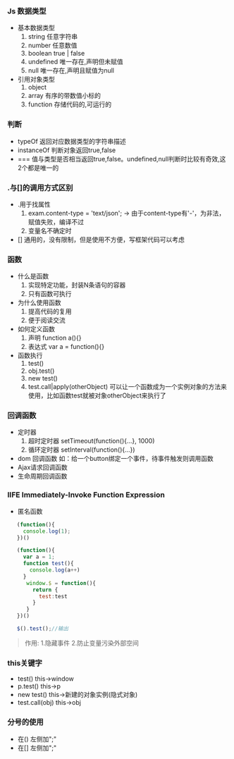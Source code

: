 ### Js 数据类型
- 基本数据类型
  1. string    任意字符串
  2. number    任意数值
  3. boolean   true | false
  4. undefined 唯一存在,声明但未赋值
  5. null      唯一存在,声明且赋值为null
- 引用对象类型
  1. object
  2. array  有序的带数值小标的
  3. function 存储代码的,可运行的

### 判断
- typeOf 返回对应数据类型的字符串描述
- instanceOf 判断对象返回true,false
- ===    值与类型是否相当返回true,false。undefined,null判断时比较有奇效,这2个都是唯一的

### .与[]的调用方式区别
- .用于找属性
  1. exam.content-type = 'text/json'; -> 由于content-type有'-'，为非法，赋值失败，编译不过
  2. 变量名不确定时
- [] 通用的，没有限制，但是使用不方便，写框架代码可以考虑

### 函数
- 什么是函数
  1. 实现特定功能，封装N条语句的容器
  2. 只有函数可执行
- 为什么使用函数
  1. 提高代码的复用
  2. 便于阅读交流
- 如何定义函数
  1. 声明 function a(){}
  2. 表达式 var a = function(){}  
- 函数执行
  1. test()
  2. obj.test()
  3. new test()
  4. test.call|apply(otherObject) 可以让一个函数成为一个实例对象的方法来使用，比如函数test就被对象otherObject来执行了
  
### 回调函数
- 定时器
    1. 超时定时器 setTimeout(function(){...}, 1000)
    2. 循环定时器 setInterval(function(){...})
- dom 回调函数 如：给一个button绑定一个事件，待事件触发则调用函数
- Ajax请求回调函数
- 生命周期回调函数

### IIFE Immediately-Invoke Function Expression
- 匿名函数
``` javascript
   (function(){
     console.log(1);
   })()

   (function(){
     var a = 1;
     function test(){
       console.log(a++)
     }
      window.$ = function(){
        return {
          test:test
        }
      }
   })()

   $().test();//输出
```
> 作用: 
>  1.隐藏事件
>  2.防止变量污染外部空间

### this关键字
- test()  this->window 
- p.test() this->p
- new test() this->新建的对象实例(隐式对象)
- test.call(obj) this->obj

### 分号的使用
- 在() 左侧加";"
- 在[] 左侧加";"
